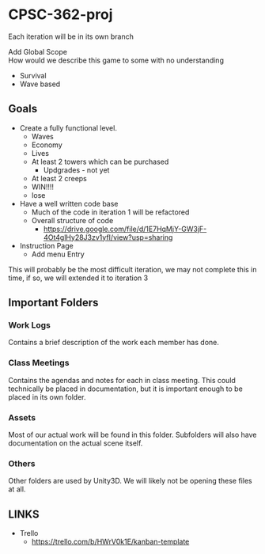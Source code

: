 # CPSC-362-proj
Each iteration will be in its own branch

Add Global Scope  
How would we describe this game to some with no understanding

- Survival
- Wave based

## Goals
 - Create a fully functional level.
   - Waves
   - Economy
   - Lives
   - At least 2 towers which can be purchased
     - Updgrades - not yet
   - At least 2 creeps
   - WIN!!!!
   - lose 
 - Have a well written code base
   - Much of the code in iteration 1 will be refactored
   - Overall structure of code
     - https://drive.google.com/file/d/1E7HqMjY-GW3jF-4Ot4glHy28J3zv1yfI/view?usp=sharing
 - Instruction Page
   - Add menu Entry  
   
This will probably be the most difficult iteration, we may not complete this in time, if so, we will extended it to iteration 3

## Important Folders
### Work Logs
Contains a brief description of the work each member has done.

### Class Meetings
Contains the agendas and notes for each in class meeting. 
This could technically be placed in documentation, but it is important enough to be placed in its own folder.

### Assets
Most of our actual work will be found in this folder. Subfolders will also have documentation on the actual scene itself.

### Others
Other folders are used by Unity3D.
We will likely not be opening these files at all.
  
 ## LINKS
 - Trello
   - https://trello.com/b/HWrV0k1E/kanban-template
